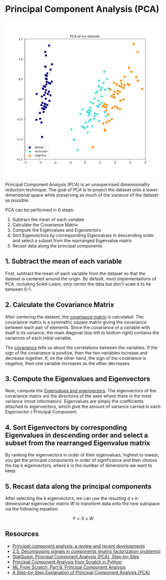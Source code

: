 # Principal Component Analysis (PCA)

![PCA Example](doc/pca_example.png)

Principal Component Analysis (PCA) is an unsupervised dimensionality reduction technique. The goal of PCA is to project the dataset onto a lower-dimensional space while preserving as much of the variance of the dataset as possible.

PCA can be performed in 6 steps:

1. Subtract the mean of each variable
2. Calculate the Covariance Matrix
3. Compute the Eigenvalues and Eigenvectors
4. Sort Eigenvectors by corresponding Eigenvalues in descending order and select a subset from the rearranged Eigenvalue matrix
5. Recast data along the principal components

## 1. Subtract the mean of each variable

First, subtract the mean of each variable from the dataset so that the dataset is centered around the origin. By default, most implementations of PCA, including Scikit-Learn, only center the data but don't scale it to be between 0-1.

## 2. Calculate the Covariance Matrix

After centering the dataset, the [covariance matrix](https://en.wikipedia.org/wiki/Covariance_matrix) is calculated. The covariance matrix is a symmetric square matrix giving the covariance between each pair of elements. Since the covariance of a variable with itself is its variance, the main diagonal (top left to bottom right) contains the variances of each initial variable.

The [covariance](https://en.wikipedia.org/wiki/Covariance) tells us about the correlations between the variables. If the sign of the covariance is positive, then the two variables increase and decrease together. If, on the other hand, the sign of the covariance is negative, then one variable increases as the other decreases.

## 3. Compute the Eigenvalues and Eigenvectors

Next, compute the [Eigenvalues and eigenvectors](https://en.wikipedia.org/wiki/Eigenvalues_and_eigenvectors). The eigenvectors of the covariance matrix are the directions of the axes where there is the most variance (most information). Eigenvalues are simply the coefficients attached to eigenvectors, which give the amount of variance carried in each Eigenvector / Principal Component.

## 4. Sort Eigenvectors by corresponding Eigenvalues in descending order and select a subset from the rearranged Eigenvalue matrix

By ranking the eigenvectors in order of their eigenvalues, highest to lowest, you get the principal components in order of significance and then choose the top $k$ eigenvectors, where $k$ is the number of dimensions we want to keep.

## 5. Recast data along the principal components

After selecting the $k$ eigenvectors, we can use the resulting $d \times k$-dimensional eigenvector matrix $W$ to transform data onto the new subspace via the following equation:

$$Y = X \times W$$

## Resources

- [Principal component analysis: a review and recent developments](https://royalsocietypublishing.org/doi/10.1098/rsta.2015.0202)
- [2.5. Decomposing signals in components (matrix factorization problems)](https://scikit-learn.org/stable/modules/decomposition.html)
- [StatQuest: Principal Component Analysis (PCA), Step-by-Step](https://www.youtube.com/watch?v=FgakZw6K1QQ)
- [Principal Component Analysis from Scratch in Python](https://www.askpython.com/python/examples/principal-component-analysis)
- [ML From Scratch, Part 6: Principal Component Analysis](http://www.oranlooney.com/post/ml-from-scratch-part-6-pca/)
- [A Step-by-Step Explanation of Principal Component Analysis (PCA)](https://builtin.com/data-science/step-step-explanation-principal-component-analysis)
